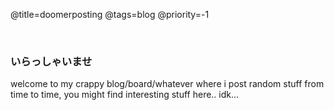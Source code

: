 @title=doomerposting
@tags=blog
@priority=-1

<br />

### いらっしゃいませ
welcome to my crappy blog/board/whatever
where i post random stuff from time to time, you might find interesting stuff here.. idk...